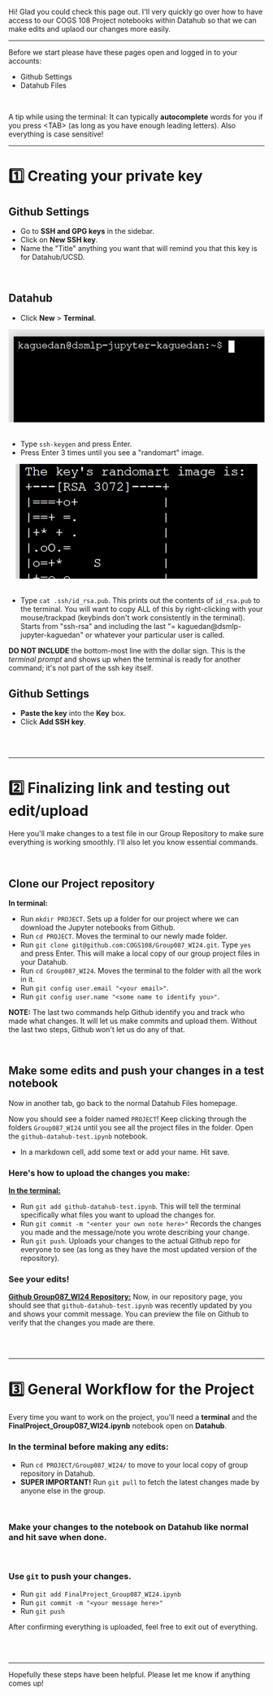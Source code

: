 Hi! Glad you could check this page out. I'll very quickly go over how to have access to our COGS 108 Project notebooks within Datahub so that we can make edits and uplaod our changes more easily.

---

Before we start please have these pages open and logged in to your accounts:
- Github Settings
- Datahub Files

<br>

A tip while using the terminal: It can typically **autocomplete** words for you if you press \<TAB\> (as long as you have enough leading letters). Also everything is case sensitive!

---

# 1️⃣ Creating your private key

## Github Settings

- Go to **SSH and GPG keys** in the sidebar. 
- Click on **New SSH key**. 
- Name the "Title" anything you want that will remind you that this key is for Datahub/UCSD.

<br>

## Datahub

- Click **New** > **Terminal**.

<div align="center" width="100px">
    <img src="img/terminal.png" />
</div>

<br>

- Type `ssh-keygen` and press Enter.
- Press Enter 3 times until you see a "randomart" image.

<div align="center" width="100px">
    <img src="img/randomart.png" />
</div>

<br>

- Type `cat .ssh/id_rsa.pub`. This prints out the contents of `id_rsa.pub` to the terminal. You will want to copy ALL of this by right-clicking with your mouse/trackpad (keybinds don't work consistently in the terminal). Starts from "ssh-rsa" and including the last "= kaguedan@dsmlp-jupyter-kaguedan" or whatever your particular user is called.

**DO NOT INCLUDE** the bottom-most line with the dollar sign. This is the *terminal prompt* and shows up when the terminal is ready for another command; it's not part of the ssh key itself.


## Github Settings

- **Paste the key** into the **Key** box.
- Click **Add SSH key**.

<br>
<br>

---

# 2️⃣ Finalizing link and testing out edit/upload

Here you'll make changes to a test file in our Group Repository to make sure everything is working smoothly. I'll also let you know essential commands.

<br>

## Clone our Project repository

**In terminal:**
- Run `mkdir PROJECT`. Sets up a folder for our project where we can download the Jupyter notebooks from Github.
- Run `cd PROJECT`. Moves the terminal to our newly made folder.
- Run `git clone git@github.com:COGS108/Group087_WI24.git`. Type `yes` and press Enter. This will make a local copy of our group project files in your Datahub.
- Run `cd Group087_WI24`. Moves the terminal to the folder with all the work in it.
- Run `git config user.email "<your email>"`.
- Run `git config user.name "<some name to identify you>"`. 

**NOTE:** The last two commands help Github identify you and track who made what changes. It will let us make commits and upload them. Without the last two steps, Github won't let us do any of that.

<br>

## Make some edits and push your changes in a test notebook

Now in another tab, go back to the normal Datahub Files homepage. 

Now you should see a folder named `PROJECT`! Keep clicking through the folders `Group087_WI24` until you see all the project files in the folder. Open the `github-datahub-test.ipynb` notebook.

- In a markdown cell, add some text or add your name. Hit save.

### Here's how to upload the changes you make:

**<ins>In the terminal:</ins>**
- Run  `git add github-datahub-test.ipynb`. This will tell the terminal specifically what files you want to upload the changes for.
- Run `git commit -m "<enter your own note here>"` Records the changes you made and the message/note you wrote describing your change.
- Run `git push`. Uploads your changes to the actual Github repo for everyone to see (as long as they have the most updated version of the repository).

### See your edits!

**<ins>Github Group087_WI24 Repository:</ins>**
Now, in our repository page, you should see that `github-datahub-test.ipynb` was recently updated by you and shows your commit message. You can preview the file on Github to verify that the changes you made are there.

<br>
<br>

---

# 3️⃣ General Workflow for the Project

Every time you want to work on the project, you'll need a **terminal** and the **FinalProject_Group087_WI24.ipynb** notebook open on **Datahub**.

### In the terminal before making any edits:
- Run `cd PROJECT/Group087_WI24/` to move to your local copy of group repository in Datahub.
- **SUPER IMPORTANT!** Run `git pull` to fetch the latest changes made by anyone else in the group.

<br>

### Make your changes to the notebook on Datahub like normal and hit save when done.

<br>

### Use `git` to push your changes.
- Run `git add FinalProject_Group087_WI24.ipynb`
- Run `git commit -m "<your message here>"`
- Run `git push`


After confirming everything is uploaded, feel free to exit out of everything.

<br>
<br>

---

Hopefully these steps have been helpful. Please let me know if anything comes up!
